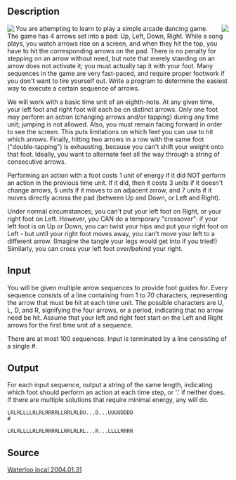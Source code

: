 <h2>Description</h2><img src="images/1726_1.jpg" align="left"><img src="images/1726_2.jpg" align="right"><p>You are attempting to learn to play a simple arcade dancing game. The game has 4 arrows set into a pad: Up, Left, Down, Right. While a song plays, you watch arrows rise on a screen, and when they hit the top, you have to hit the corresponding arrows on the pad. There is no penalty for stepping on an arrow without need, but note that merely standing on an arrow does not activate it; you must actually tap it with your foot. Many sequences in the game are very fast-paced, and require proper footwork if you don't want to tire yourself out. Write a program to determine the easiest way to execute a certain sequence of arrows. 
</p>
We will work with a basic time unit of an eighth-note. At any given time, your left foot and right foot will each be on distinct arrows. Only one foot may perform an action (changing arrows and/or tapping) during any time unit; jumping is not allowed. Also, you must remain facing forward in order to see the screen. This puts limitations on which feet you can use to hit which arrows. Finally, hitting two arrows in a row with the same foot ("double-tapping") is exhausting, because you can't shift your weight onto that foot. Ideally, you want to alternate feet all the way through a string of consecutive arrows. 

Performing an action with a foot costs 1 unit of energy if it did NOT perform an action in the previous time unit. If it did, then it costs 3 units if it doesn't change arrows, 5 units if it moves to an adjacent arrow, and 7 units if it moves directly across the pad (between Up and Down, or Left and Right). 

Under normal circumstances, you can't put your left foot on Right, or your right foot on Left. However, you CAN do a temporary "crossover": if your left foot is on Up or Down, you can twist your hips and put your right foot on Left - but until your right foot moves away, you can't move your left to a different arrow. (Imagine the tangle your legs would get into if you tried!) Similarly, you can cross your left foot over/behind your right. 
<h2>Input</h2><p>You will be given multiple arrow sequences to provide foot guides for. Every sequence consists of a line containing from 1 to 70 characters, representing the arrow that must be hit at each time unit. The possible characters are U, L, D, and R, signifying the four arrows, or a period, indicating that no arrow need be hit. Assume that your left and right feet start on the Left and Right arrows for the first time unit of a sequence. 
</p>There are at most 100 sequences. Input is terminated by a line consisting of a single #. 
<h2>Output</h2><p>For each input sequence, output a string of the same length, indicating which foot should perform an action at each time step, or '.' if neither does. If there are multiple solutions that require minimal energy, any will do. </p><pre><code class="language-input1">LRLRLLLLRLRLRRRRLLRRLRLDU...D...UUUUDDDD
#</code></pre><pre><code class="language-output1">LRLRLLLLRLRLRRRRLLRRLRLRL...R...LLLLRRRR
</code></pre><h2>Source</h2><a href="searchproblem?field=source&amp;key=Waterloo+local+2004.01.31">Waterloo local 2004.01.31</a>